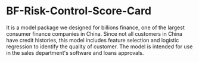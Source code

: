 # BF-Risk-Control-Score-Card

It is a model package we designed for billions finance, one of the largest consumer finance companies in China. Since not all customers in China have credit histories, this model includes feature selection and logistic regression to identify the quality of customer. The model is intended for use in the sales department's software and loans approvals. 
